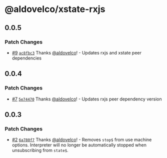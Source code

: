 # @aldovelco/xstate-rxjs

## 0.0.5

### Patch Changes

- [#9](https://github.com/aldovelco/xstate-libs/pull/9) [`ac8fbc3`](https://github.com/aldovelco/xstate-libs/commit/ac8fbc3a5ec0fd1de06aa503fa660d8b91be2fff) Thanks [@aldovelco](https://github.com/aldovelco)! - Updates rxjs and xstate peer dependencies

## 0.0.4

### Patch Changes

- [#7](https://github.com/aldovelco/xstate-libs/pull/7) [`5e74470`](https://github.com/aldovelco/xstate-libs/commit/5e744707c398437eb7ae327a1c56ac33d126de90) Thanks [@aldovelco](https://github.com/aldovelco)! - Updates rxjs peer dependency version

## 0.0.3

### Patch Changes

- [#2](https://github.com/aldovelco/xstate-libs/pull/2) [`6a780f7`](https://github.com/aldovelco/xstate-libs/commit/6a780f753a3882d6125194e69b9330a3505920a3) Thanks [@aldovelco](https://github.com/aldovelco)! - Removes `stop$` from use machine options.
  Interpreter will no longer be automatically stopped when unsubscribing from `state$`.
